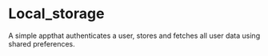 # Local_storage
A simple appthat authenticates a user, stores and fetches all user data using shared preferences.
